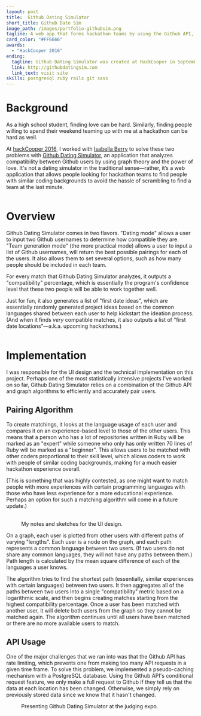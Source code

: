 ```yaml
---
layout: post
title:  Github Dating Simulator
short_title: Github Date Sim
image_path: /images/portfolio-githubsim.png
tagline: A web app that forms hackathon teams by using the Github API, graph theory and the power of love
card_color: "#FF6666"
awards:
  - "HackCooper 2016"
ending:
  tagline: Github Dating Simulator was created at HackCooper in September 2016.
  link: http://githubdatingsim.com
  link_text: visit site
skills: postgresql ruby rails git sass
---
```


# Background

As a high school student, finding love can be hard. Similarly, finding people willing to spend their weekend teaming up with me at a hackathon can be hard as well.

At [hackCooper 2016][hackCooper], I worked with [Isabella Berry][ib-github] to solve these two problems with [Github Dating Simulator][github-dating-sim], an application that analyzes compatibility between Github users by using graph theory and the power of love. It's not a dating simulator in the traditional sense—rather, it’s a web application that allows people looking for hackathon teams to find people with similar coding backgrounds to avoid the hassle of scrambling to find a team at the last minute.

<figure class="lazyload">
    <img class="responsive-image lazyload" data-src="/images/projects/github-dating-simulator/logo.png">
</figure>

# Overview

Github Dating Simulator comes in two flavors. "Dating mode" allows a user to input two Github usernames to determine how compatible they are. "Team generation mode" (the more practical mode) allows a user to input a list of Github usernames, will return the best possible pairings for each of the users. It also allows them to set several options, such as how many people should be included in each team.

For every match that Github Dating Simulator analyzes, it outputs a "compatibility" percentage, which is essentially the program's confidence level that these two people will be able to work together well.

Just for fun, it also generates a list of "first date ideas", which are essentially randomly generated project ideas based on the common languages shared between each user to help kickstart the ideation process. (And when it finds *very* compatible matches, it also outputs a list of "first date locations"—a.k.a. upcoming hackathons.)

<figure class="lazyload">
    <img class="responsive-image lazyload" data-src="/images/projects/github-dating-simulator/demonstration.png">
</figure>

# Implementation

I was responsible for the UI design and the technical implementation on this project. Perhaps one of the most statistically intensive projects I've worked on so far, Github Dating Simulator relies on a combination of the Github API and graph algorithms to efficiently and accurately pair users.

## Pairing Algorithm 

To create matchings, it looks at the language usage of each user and compares it on an experience-based level to those of the other users. This means that a person who has a lot of repositories written in Ruby will be marked as an "expert" while someone who only has only written 70 lines of Ruby will be marked as a "beginner". This allows users to be matched with other coders proportional to their skill level, which allows coders to work with people of similar coding backgrounds, making for a much easier hackathon experience overall.

(This is something that was highly contested, as one might want to match people with more experiences with certain programming languages with those who have less experience for a more educational experience. Perhaps an option for such a matching algorithm will come in a future update.)

<figure class="three-screenshot-grid lazyload">
    <img class="lazyload" data-src="/images/projects/github-dating-simulator/notes-1.jpg">
    <img class="lazyload" data-src="/images/projects/github-dating-simulator/notes-2.jpg">
    <img class="lazyload" data-src="/images/projects/github-dating-simulator/notes-3.jpg">
    <figcaption>My notes and sketches for the UI design.</figcaption>
</figure>

On a graph, each user is plotted from other users with different paths of varying "lengths". Each user is a node on the graph, and each path represents a common language between two users. (If two users do not share any common languages, they will not have any paths between them.) Path length is calculated by the mean square difference of each of the languages a user knows.

The algorithm tries to find the shortest path (essentially, similar experiences with certain languages) between two users. It then aggregates all of the paths between two users into a single "compatibility" metric based on a logarithmic scale, and then begins creating matches starting from the highest compatibility percentage. Once a user has been matched with another user, it will delete both users from the graph so they cannot be matched again. The algorithm continues until all users have been matched or there are no more available users to match.

## API Usage

One of the major challenges that we ran into was that the Github API has rate limiting, which prevents one from making too many API requests in a given time frame. To solve this problem, we implemented a pseudo-caching mechanism with a PostgreSQL database. Using the Github API's conditional request feature, we only make a full request to Github if they tell us that the data at each location has been changed. Otherwise, we simply rely on previously stored data since we know that it hasn't changed.

<figure class="lazyload">
    <img class="responsive-image lazyload" data-src="/images/projects/github-dating-simulator/judging-expo.jpg">
    <figcaption>Presenting Github Dating Simulator at the judging expo.</figcaption>
</figure>

[hackCooper]: http://hackcooper.org/
[ib-github]: https://github.com/gillarious
[github-dating-sim]: http://www.githubdatingsim.com/
